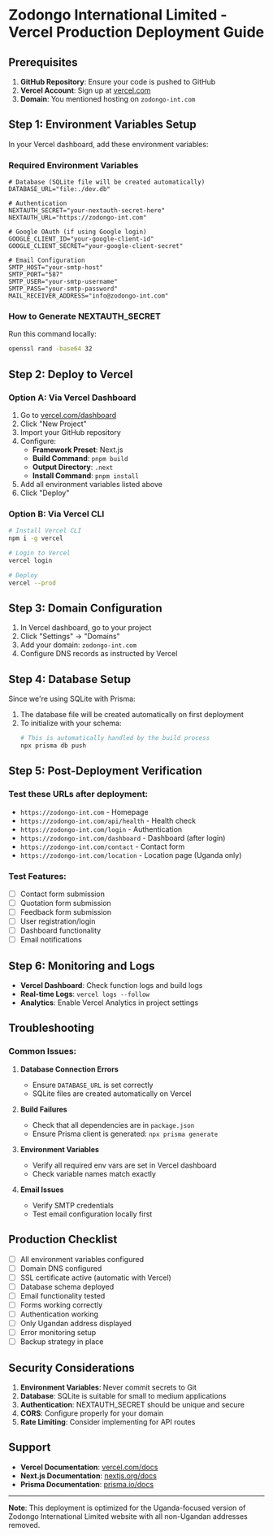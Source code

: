 # Zodongo International Limited - Vercel Production Deployment Guide

## Prerequisites

1. **GitHub Repository**: Ensure your code is pushed to GitHub
2. **Vercel Account**: Sign up at [vercel.com](https://vercel.com)
3. **Domain**: You mentioned hosting on `zodongo-int.com`

## Step 1: Environment Variables Setup

In your Vercel dashboard, add these environment variables:

### Required Environment Variables

```env
# Database (SQLite file will be created automatically)
DATABASE_URL="file:./dev.db"

# Authentication
NEXTAUTH_SECRET="your-nextauth-secret-here"
NEXTAUTH_URL="https://zodongo-int.com"

# Google OAuth (if using Google login)
GOOGLE_CLIENT_ID="your-google-client-id"
GOOGLE_CLIENT_SECRET="your-google-client-secret"

# Email Configuration
SMTP_HOST="your-smtp-host"
SMTP_PORT="587"
SMTP_USER="your-smtp-username"
SMTP_PASS="your-smtp-password"
MAIL_RECEIVER_ADDRESS="info@zodongo-int.com"
```

### How to Generate NEXTAUTH_SECRET

Run this command locally:

```bash
openssl rand -base64 32
```

## Step 2: Deploy to Vercel

### Option A: Via Vercel Dashboard

1. Go to [vercel.com/dashboard](https://vercel.com/dashboard)
2. Click "New Project"
3. Import your GitHub repository
4. Configure:
   - **Framework Preset**: Next.js
   - **Build Command**: `pnpm build`
   - **Output Directory**: `.next`
   - **Install Command**: `pnpm install`
5. Add all environment variables listed above
6. Click "Deploy"

### Option B: Via Vercel CLI

```bash
# Install Vercel CLI
npm i -g vercel

# Login to Vercel
vercel login

# Deploy
vercel --prod
```

## Step 3: Domain Configuration

1. In Vercel dashboard, go to your project
2. Click "Settings" → "Domains"
3. Add your domain: `zodongo-int.com`
4. Configure DNS records as instructed by Vercel

## Step 4: Database Setup

Since we're using SQLite with Prisma:

1. The database file will be created automatically on first deployment
2. To initialize with your schema:
   ```bash
   # This is automatically handled by the build process
   npx prisma db push
   ```

## Step 5: Post-Deployment Verification

### Test these URLs after deployment:

- `https://zodongo-int.com` - Homepage
- `https://zodongo-int.com/api/health` - Health check
- `https://zodongo-int.com/login` - Authentication
- `https://zodongo-int.com/dashboard` - Dashboard (after login)
- `https://zodongo-int.com/contact` - Contact form
- `https://zodongo-int.com/location` - Location page (Uganda only)

### Test Features:

- [ ] Contact form submission
- [ ] Quotation form submission
- [ ] Feedback form submission
- [ ] User registration/login
- [ ] Dashboard functionality
- [ ] Email notifications

## Step 6: Monitoring and Logs

- **Vercel Dashboard**: Check function logs and build logs
- **Real-time Logs**: `vercel logs --follow`
- **Analytics**: Enable Vercel Analytics in project settings

## Troubleshooting

### Common Issues:

1. **Database Connection Errors**

   - Ensure `DATABASE_URL` is set correctly
   - SQLite files are created automatically on Vercel

2. **Build Failures**

   - Check that all dependencies are in `package.json`
   - Ensure Prisma client is generated: `npx prisma generate`

3. **Environment Variables**

   - Verify all required env vars are set in Vercel dashboard
   - Check variable names match exactly

4. **Email Issues**
   - Verify SMTP credentials
   - Test email configuration locally first

## Production Checklist

- [ ] All environment variables configured
- [ ] Domain DNS configured
- [ ] SSL certificate active (automatic with Vercel)
- [ ] Database schema deployed
- [ ] Email functionality tested
- [ ] Forms working correctly
- [ ] Authentication working
- [ ] Only Ugandan address displayed
- [ ] Error monitoring setup
- [ ] Backup strategy in place

## Security Considerations

1. **Environment Variables**: Never commit secrets to Git
2. **Database**: SQLite is suitable for small to medium applications
3. **Authentication**: NEXTAUTH_SECRET should be unique and secure
4. **CORS**: Configure properly for your domain
5. **Rate Limiting**: Consider implementing for API routes

## Support

- **Vercel Documentation**: [vercel.com/docs](https://vercel.com/docs)
- **Next.js Documentation**: [nextjs.org/docs](https://nextjs.org/docs)
- **Prisma Documentation**: [prisma.io/docs](https://prisma.io/docs)

---

**Note**: This deployment is optimized for the Uganda-focused version of Zodongo International Limited website with all non-Ugandan addresses removed.
